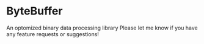 # ByteBuffer
An optomized binary data processing library
Please let me know if you have any feature requests or suggestions!